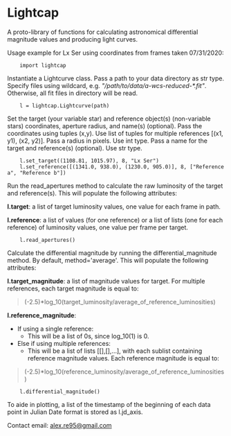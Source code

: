 # Lightcap
A proto-library of functions for calculating astronomical differential magnitude values and producing light curves.

Usage example for Lx Ser using coordinates from frames taken 07/31/2020:
```
    import lightcap
```
Instantiate a Lightcurve class.
Pass a path to your data directory as str type. Specify files using wildcard, e.g. _"/path/to/data/a-wcs-reduced-\*.fit"_. Otherwise, all fit files in directory will be read. 
```
    l = lightcap.Lightcurve(path)
```
Set the target (your variable star) and reference object(s) (non-variable stars) coordinates, aperture radius, and name(s) (optional).
Pass the coordinates using tuples (x,y). Use list of tuples for multiple references [(x1, y1), (x2, y2)].
Pass a radius in pixels. Use int type.
Pass a name for the target and reference(s) (optional). Use str type.
```
    l.set_target((1108.81, 1015.97), 8, "Lx Ser")
    l.set_reference([(1341.0, 938.0), (1230.0, 905.0)], 8, ["Reference a", "Reference b"])
```
Run the read_apertures method to calculate the raw luminosity of the target and reference(s).
This will populate the following attributes:

**l.target**: a list of target luminosity values, one value for each frame in path.

**l.reference**: a list of values (for one reference) or a list of lists (one for each reference) of luminosity values, one value per frame per target.
```
    l.read_apertures()
```
Calculate the differential magnitude by running the differential_magnitude method.
By default, method='average'. This will populate the following attributes:

**l.target_magnitude**: a list of magnitude values for target. For multiple references, each target magnitude is equal to:
> (-2.5)*log_10(target_luminosity/average_of_reference_luminosities)

**l.reference_magnitude**:
  - If using a single reference:
    - This will be a list of 0s, since log_10(1) is 0.
  - Else if using multiple references:
    - This will be a list of lists [[],[],...], with each sublist containing reference magnitude values. Each reference magnitude is equal to:
> (-2.5)*log_10(reference_luminosity/average_of_reference_luminosities)
```
    l.differential_magnitude()
```


To aide in plotting, a list of the timestamp of the beginning of each data point in Julian Date format is stored as l.jd_axis.

Contact email: alex.re95@gmail.com
